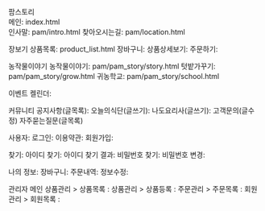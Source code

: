 팜스토리                                        
    메인: index.html                                   
    인사말: pam/intro.html
    찾아오시는길: pam/location.html

장보기
    상품목록: product_list.html
    장바구니: 
    상품상세보기:
    주문하기:

농작물이야기
    농작물이야기: pam/pam_story/story.html
    텃밭가꾸기: pam/pam_story/grow.html
    귀농학교: pam/pam_story/school.html

이벤트 켈린더:

커뮤니티
    공지사항(글목록):
    오늘의식단(글쓰기):
    나도요리사(글쓰기):
    고객문의(글수정)
    자주묻는질문(글목록)

사용자:
    로그인:
    이용약관:
    회원가입:

찾기: 
    아이디 찾기:
    아이디 찾기 결과:
    비밀번호 찾기:
    비밀번호 변경:

나의 정보:
    장바구니:
    주문내역:
    정보수정:
   
관리자
    메인
    상품관리 > 상품목록 :
    상품관리 > 상품등록 :
    주문관리 > 주문목록 :
    회원관리 > 회원목록 :